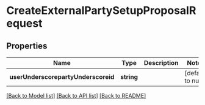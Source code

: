 # CreateExternalPartySetupProposalRequest

## Properties
Name | Type | Description | Notes
------------ | ------------- | ------------- | -------------
**userUnderscorepartyUnderscoreid** | **string** |  | [default to null]

[[Back to Model list]](../README.md#documentation-for-models) [[Back to API list]](../README.md#documentation-for-api-endpoints) [[Back to README]](../README.md)


